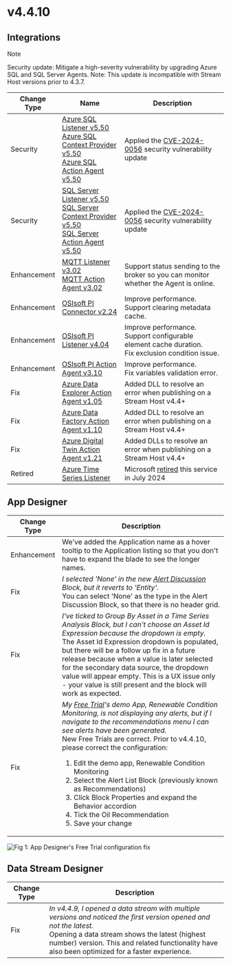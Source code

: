 # v4.4.10

## Integrations

> [!NOTE]
> Security update: Mitigate a high-severity vulnerability by upgrading Azure SQL and SQL Server Agents. Note: This update is incompatible with Stream Host versions prior to 4.3.7.

| Change Type | Name | Description |
|-------------|------|-------------|
| Security | [Azure SQL Listener v5.50<br>Azure SQL Context Provider v5.50<br>Azure SQL Action Agent v5.50](https://xmpro.gitbook.io/azure-sql) | Applied the [CVE-2024-0056](https://msrc.microsoft.com/update-guide/vulnerability/CVE-2024-0056) security vulnerability update |
| Security | [SQL Server Listener v5.50<br>SQL Server Context Provider v5.50<br>SQL Server Action Agent v5.50](https://xmpro.gitbook.io/sql-server) | Applied the [CVE-2024-0056](https://msrc.microsoft.com/update-guide/vulnerability/CVE-2024-0056) security vulnerability update |
| Enhancement | [MQTT Listener v3.02<br>MQTT Action Agent v3.02](https://xmpro.gitbook.io/mqtt/) | Support status sending to the broker so you can monitor whether the Agent is online. |
| Enhancement | [OSIsoft PI Connector v2.24](https://xmpro.gitbook.io/osisoft-pi-connector/) | Improve performance.<br>Support clearing metadata cache. |
| Enhancement | [OSIsoft PI Listener v4.04](https://xmpro.gitbook.io/osisoft-pi) | Improve performance.<br>Support configurable element cache duration.<br>Fix exclusion condition issue. |
| Enhancement | [OSIsoft PI Action Agent v3.10](https://xmpro.gitbook.io/osisoft-pi) | Improve performance.<br>Fix variables validation error. |
| Fix | [Azure Data Explorer Action Agent v1.05](https://xmpro.gitbook.io/azure-data-explorer) | Added DLL to resolve an error when publishing on a Stream Host v4.4+ |
| Fix | [Azure Data Factory Action Agent v1.10](https://xmpro.gitbook.io/azure-data-factory/) | Added DLL to resolve an error when publishing on a Stream Host v4.4+ |
| Fix | [Azure Digital Twin Action Agent v1.21](https://xmpro.gitbook.io/azure-digital-twin/) | Added DLLs to resolve an error when publishing on a Stream Host v4.4+ |
| Retired | [Azure Time Series Listener](https://xmpro.gitbook.io/azure-time-series/) | Microsoft [retired](https://azure.microsoft.com/en-au/updates/we-re-retiring-azure-time-series-insights-on-7-july-2024-transition-to-azure-data-explorer/) this service in July 2024 |

## App Designer

| Change Type | Description |
|-------------|-------------|
| Enhancement | We've added the Application name as a hover tooltip to the Application listing so that you don't have to expand the blade to see the longer names. |
| Fix | *I selected 'None' in the new* [*Alert Discussion*](../blocks-toolbox/recommendations/recommendation-alert-discussion.md#type) *Block, but it reverts to 'Entity'.*<br>You can select 'None' as the type in the Alert Discussion Block, so that there is no header grid. |
| Fix | *I've ticked to Group By Asset in a Time Series Analysis Block, but I can't choose an Asset Id Expression because the dropdown is empty.*<br>The Asset Id Expression dropdown is populated, but there will be a follow up fix in a future release because when a value is later selected for the secondary data source, the dropdown value will appear empty. This is a UX issue only - your value is still present and the block will work as expected. |
| Fix | *My* [*Free Trial*](../getting-started/free-trial.md)*'s demo App, Renewable Condition Monitoring, is not displaying any alerts, but if I navigate to the recommendations menu I can see alerts have been generated.*<br>New Free Trials are correct. Prior to v4.4.10, please correct the configuration:<ol><li>Edit the demo app, Renewable Condition Monitoring</li><li>Select the Alert List Block (previously known as Recommendations)</li><li>Click Block Properties and expand the Behavior accordion</li><li>Tick the Oil Recommendation</li><li>Save your change</li></ol> |

![Fig 1: App Designer's Free Trial configuration fix](images/v4.4.10-free-trial-fix.png)

## Data Stream Designer

| Change Type | Description |
|-------------|-------------|
| Fix | *In v4.4.9, I opened a data stream with multiple versions and noticed the first version opened and not the latest.*<br>Opening a data stream shows the latest (highest number) version. This and related functionality have also been optimized for a faster experience. |



